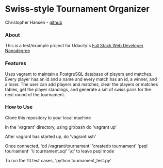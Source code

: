 # Swiss-style Tournament Organizer
Christopher Hansen - [github](https://github.com/chansenaz)

### About
This is a test/example project for Udacity's [Full Stack Web Developer Nanodegree](https://www.udacity.com/course/full-stack-web-developer-nanodegree--nd004)

### Features
Uses vagrant to maintain a PostgreSQL database of players and matches. Every player has an id and a name and every match has an id, a winner, and a loser. The user can add players and matches, clear the players or matches tables, get the player standings, and generate a set of swiss pairs for the next round of the tournament.


### How to Use
Clone this repository to your local machine

In the 'vagrant' directory, using git/bash do 'vagrant up'

After vagrant has started up, do 'vagrant ssh'

Once connected, 'cd /vagrant/tournament'
'createdb tournament'
'psql tournament'
'\i tournament.sql'
'\q' to leave psql mode

To run the 10 test cases, 'python tournament_test.py'

